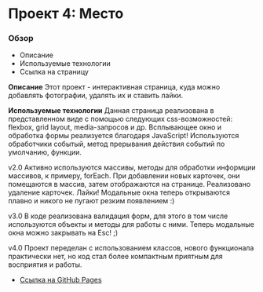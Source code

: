 # Проект 4: Место

### Обзор

* Описание
* Используемые технологии
* Ссылка на страницу

**Описание**
Этот проект - интерактивная страница, куда можно добавлять фотографии, удалять их и ставить лайки.

**Используемые технологии**
Данная страница реализована в представленном виде с помощью следующих css-возможностей: flexbox, grid layout, media-запросов и др.
Всплывающее окно и обработка формы реализуется благодаря JavaScript! Используются обработчики событый, метод прерывания действия событий по умолчанию, функции.

v2.0
Активно используются массивы, методы для обработки информции массивов, к примеру, forEach. При добавлении новых карточек, они помещаются в массив, затем отображаются на странице.
Реализовано удаление карточек.
Лайки!
Модальные окна теперь открываются плавно и никого не пугают резким появлением :)

v3.0
В коде реализована валидация форм, для этого в том числе используются объекты и методы для работы с ними. Теперь модальные окна можно закрывать на Esc! ;)

v4.0
Проект переделан с использованием классов, нового функционала практически нет, но код стал более компактным приятным для восприятия и работы.

* [Ссылка на GitHub Pages](https://igor0sipov.github.io/mesto/index.html)

